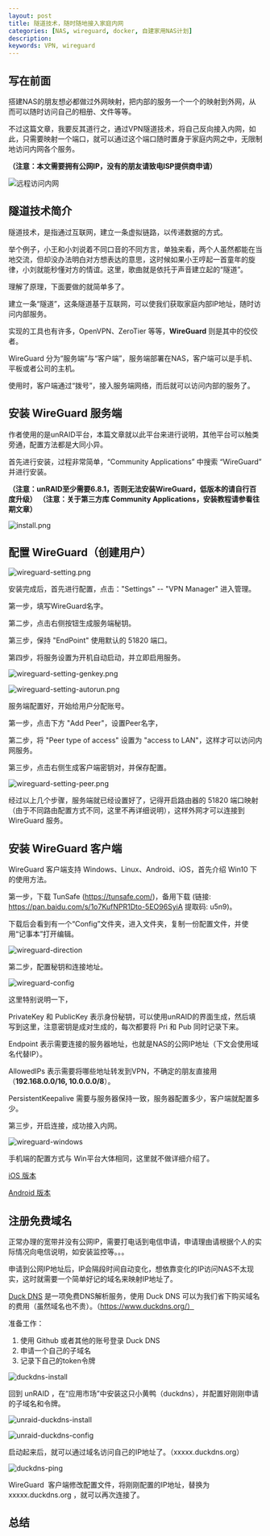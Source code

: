 ```yaml
---
layout: post
title: 隧道技术，随时随地接入家庭内网
categories: [NAS, wireguard, docker, 自建家用NAS计划]
description: 
keywords: VPN, wireguard
---
```


## 写在前面

搭建NAS的朋友想必都做过外网映射，把内部的服务一个一个的映射到外网，从而可以随时访问自己的相册、文件等等。

不过这篇文章，我要反其道行之，通过VPN隧道技术，将自己反向接入内网，如此，只需要映射一个端口，就可以通过这个端口随时置身于家庭内网之中，无限制地访问内网各个服务。



**（注意：本文需要拥有公网IP，没有的朋友请致电ISP提供商申请）**



![远程访问内网](../images/blog/2020-03-25-wireguard/wireguard-demo.png)





## 隧道技术简介

隧道技术，是指通过互联网，建立一条虚拟链路，以传递数据的方式。



举个例子，小王和小刘说着不同口音的不同方言，单独来看，两个人虽然都能在当地交流，但却没办法明白对方想表达的意思，这时候如果小王哼起一首童年的旋律，小刘就能秒懂对方的情谊。这里，歌曲就是依托于声音建立起的“隧道”。



理解了原理，下面要做的就简单多了。



建立一条“隧道”，这条隧道基于互联网，可以使我们获取家庭内部IP地址，随时访问内部服务。

实现的工具也有许多，OpenVPN、ZeroTier 等等，**WireGuard** 则是其中的佼佼者。



WireGuard 分为“服务端”与“客户端”，服务端部署在NAS，客户端可以是手机、平板或者公司的主机。

使用时，客户端通过“拨号”，接入服务端网络，而后就可以访问内部的服务了。





## 安装 WireGuard 服务端

作者使用的是unRAID平台，本篇文章就以此平台来进行说明，其他平台可以触类旁通，配置方法都是大同小异。



首先进行安装，过程非常简单，“Community Applications” 中搜索 “WireGuard” 并进行安装。

**（注意：unRAID至少需要6.8.1，否则无法安装WireGuard，低版本的请自行百度升级）**
**（注意：关于第三方库 Community Applications，安装教程请参看往期文章）**



![install.png](../images/blog/2020-03-25-wireguard/install.png)





## 配置 WireGuard（创建用户）

![wireguard-setting.png](../images/blog/2020-03-25-wireguard/wireguard-setting.png)



安装完成后，首先进行配置，点击："Settings" -- "VPN Manager" 进入管理。

第一步，填写WireGuard名字。

第二步，点击右侧按钮生成服务端秘钥。

第三步，保持 "EndPoint" 使用默认的 51820 端口。

第四步，将服务设置为开机自动启动，并立即启用服务。



![wireguard-setting-genkey.png](../images/blog/2020-03-25-wireguard/wireguard-setting-genkey.png)

![wireguard-setting-autorun.png](../images/blog/2020-03-25-wireguard/wireguard-setting-autorun.png)



服务端配置好，开始给用户分配账号。

第一步，点击下方 "Add Peer"，设置Peer名字，

第二步，将 "Peer type of access" 设置为 "access to LAN"，这样才可以访问内网服务。

第三步，点击右侧生成客户端密钥对，并保存配置。



![wireguard-setting-peer.png](../images/blog/2020-03-25-wireguard/wireguard-setting-peer.png)



经过以上几个步骤，服务端就已经设置好了，记得开启路由器的 51820 端口映射（由于不同路由配置方式不同，这里不再详细说明），这样外网才可以连接到 WireGuard 服务。





## 安装 WireGuard 客户端

WireGuard 客户端支持 Windows、Linux、Android、iOS，首先介绍 Win10 下的使用方法。



第一步，下载 TunSafe (https://tunsafe.com/)，备用下载 (链接: https://pan.baidu.com/s/1o7KufNPR1Dto-5EO96SyiA 提取码: u5n9)。



下载后会看到有一个“Config”文件夹，进入文件夹，复制一份配置文件，并使用“记事本”打开编辑。



![wireguard-direction](../images/blog/2020-03-25-wireguard/wireguard-direction.png)



第二步，配置秘钥和连接地址。



![wireguard-config](../images/blog/2020-03-25-wireguard/wireguard-config.png)



这里特别说明一下，

PrivateKey 和 PublicKey 表示身份秘钥，可以使用unRAID的界面生成，然后填写到这里，注意密钥是成对生成的，每次都要将 Pri 和 Pub 同时记录下来。

Endpoint 表示需要连接的服务器地址，也就是NAS的公网IP地址（下文会使用域名代替IP）。

AllowedIPs 表示需要将哪些地址转发到VPN，不确定的朋友直接用（**192.168.0.0/16, 10.0.0.0/8**）。

PersistentKeepalive 需要与服务器保持一致，服务器配置多少，客户端就配置多少。



第三步，开启连接，成功接入内网。



![wireguard-windows](../images/blog/2020-03-25-wireguard/wireguard-windows.png)



手机端的配置方式与 Win平台大体相同，这里就不做详细介绍了。

[iOS 版本](https://apps.apple.com/us/app/wireguard/id1441195209)

[Android 版本](https://play.google.com/store/apps/details?id=com.wireguard.android)





## 注册免费域名

正常办理的宽带并没有公网IP，需要打电话到电信申请，申请理由请根据个人的实际情况向电信说明，如安装监控等。。。



申请到公网IP地址后，IP会隔段时间自动变化，想依靠变化的IP访问NAS不太现实，这时就需要一个简单好记的域名来映射IP地址了。



[Duck DNS](https://www.duckdns.org/) 是一项免费DNS解析服务，使用 Duck DNS 可以为我们省下购买域名的费用（虽然域名也不贵）。（https://www.duckdns.org/）



准备工作：

1. 使用 Github 或者其他的账号登录 Duck DNS
2. 申请一个自己的子域名
3. 记录下自己的token令牌



![duckdns-install](../images/blog/2020-03-25-wireguard/duckdns-install.png)



回到 unRAID ，在“应用市场”中安装这只小黄鸭（duckdns），并配置好刚刚申请的子域名和令牌。



![unraid-duckdns-install](../images/blog/2020-03-25-wireguard/unraid-duckdns-install.png)



![unraid-duckdns-config](../images/blog/2020-03-25-wireguard/unraid-duckdns-config.png)



启动起来后，就可以通过域名访问自己的IP地址了。（xxxxx.duckdns.org）



![duckdns-ping](../images/blog/2020-03-25-wireguard/duckdns-ping.png)



WireGuard  客户端修改配置文件，将刚刚配置的IP地址，替换为 xxxxx.duckdns.org ，就可以再次连接了。





## 总结
